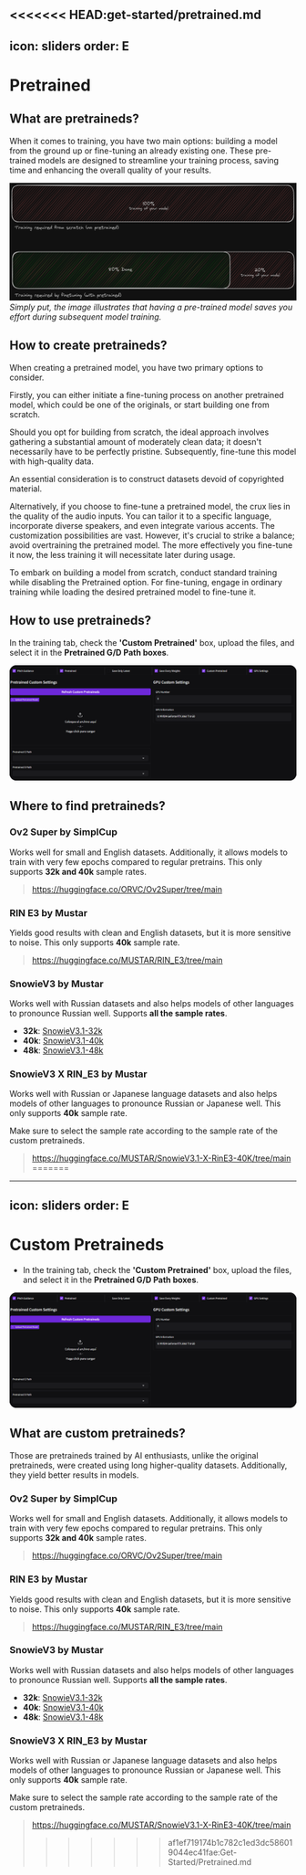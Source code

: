 <<<<<<< HEAD:get-started/pretrained.md
---
icon: sliders
order: E
---

# Pretrained

## What are pretraineds?

When it comes to training, you have two main options: building a model from the ground up or fine-tuning an already existing one. These pre-trained models are designed to streamline your training process, saving time and enhancing the overall quality of your results.

![](../assets/Pretrained.png)
_Simply put, the image illustrates that having a pre-trained model saves you effort during subsequent model training._

## How to create pretraineds?

When creating a pretrained model, you have two primary options to consider.

Firstly, you can either initiate a fine-tuning process on another pretrained model, which could be one of the originals, or start building one from scratch.

Should you opt for building from scratch, the ideal approach involves gathering a substantial amount of moderately clean data; it doesn't necessarily have to be perfectly pristine. Subsequently, fine-tune this model with high-quality data.

An essential consideration is to construct datasets devoid of copyrighted material.

Alternatively, if you choose to fine-tune a pretrained model, the crux lies in the quality of the audio inputs. You can tailor it to a specific language, incorporate diverse speakers, and even integrate various accents. The customization possibilities are vast. However, it's crucial to strike a balance; avoid overtraining the pretrained model. The more effectively you fine-tune it now, the less training it will necessitate later during usage.

To embark on building a model from scratch, conduct standard training while disabling the Pretrained option. For fine-tuning, engage in ordinary training while loading the desired pretrained model to fine-tune it.

## How to use pretraineds?

In the training tab, check the **'Custom Pretrained'** box, upload the files, and select it in the **Pretrained G/D Path boxes**.

![](../assets/load_pretrained.png)

## Where to find pretraineds?

### Ov2 Super by SimplCup

Works well for small and English datasets. Additionally, it allows models to train with very few epochs compared to regular pretrains. This only supports **32k and 40k** sample rates.

> https://huggingface.co/ORVC/Ov2Super/tree/main

### RIN E3 by Mustar

Yields good results with clean and English datasets, but it is more sensitive to noise. This only supports **40k** sample rate.

> https://huggingface.co/MUSTAR/RIN_E3/tree/main

### SnowieV3 by Mustar

Works well with Russian datasets and also helps models of other languages to pronounce Russian well. Supports **all the sample rates**.

- **32k**: [SnowieV3.1-32k](https://huggingface.co/MUSTAR/SnowieV3.1-32k/tree/main)
- **40k**: [SnowieV3.1-40k](https://huggingface.co/MUSTAR/SnowieV3.1-40k/tree/main)
- **48k**: [SnowieV3.1-48k](https://huggingface.co/MUSTAR/SnowieV3.1-48k/tree/main)

### SnowieV3 X RIN_E3 by Mustar

Works well with Russian or Japanese language datasets and also helps models of other languages to pronounce Russian or Japanese well. This only supports **40k** sample rate.

Make sure to select the sample rate according to the sample rate of the custom pretraineds.

> https://huggingface.co/MUSTAR/SnowieV3.1-X-RinE3-40K/tree/main
=======
---
icon: sliders
order: E
---

# Custom Pretraineds

- In the training tab, check the **'Custom Pretrained'** box, upload the files, and select it in the **Pretrained G/D Path boxes**.

![](/assets/load_pretrained.png)

## What are custom pretraineds?

Those are pretraineds trained by AI enthusiasts, unlike the original pretraineds, were created using long higher-quality datasets. Additionally, they yield better results in models.

### Ov2 Super by SimplCup

Works well for small and English datasets. Additionally, it allows models to train with very few epochs compared to regular pretrains. This only supports **32k and 40k** sample rates.

> https://huggingface.co/ORVC/Ov2Super/tree/main

### RIN E3 by Mustar

Yields good results with clean and English datasets, but it is more sensitive to noise. This only supports **40k** sample rate.

> https://huggingface.co/MUSTAR/RIN_E3/tree/main

### SnowieV3 by Mustar

Works well with Russian datasets and also helps models of other languages to pronounce Russian well. Supports **all the sample rates**.

- **32k**: [SnowieV3.1-32k](https://huggingface.co/MUSTAR/SnowieV3.1-32k/tree/main)
- **40k**: [SnowieV3.1-40k](https://huggingface.co/MUSTAR/SnowieV3.1-40k/tree/main)
- **48k**: [SnowieV3.1-48k](https://huggingface.co/MUSTAR/SnowieV3.1-48k/tree/main)

### SnowieV3 X RIN_E3 by Mustar

Works well with Russian or Japanese language datasets and also helps models of other languages to pronounce Russian or Japanese well. This only supports **40k** sample rate.

Make sure to select the sample rate according to the sample rate of the custom pretraineds.

> https://huggingface.co/MUSTAR/SnowieV3.1-X-RinE3-40K/tree/main
>>>>>>> af1ef719174b1c782c1ed3dc586019044ec41fae:Get-Started/Pretrained.md
